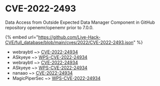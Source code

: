 # CVE-2022-2493

Data Access from Outside Expected Data Manager Component in GitHub repository openemr/openemr prior to 7.0.0.

{% embed url="https://github.com/Live-Hack-CVE/full_database/blob/main/cves/2022/CVE-2022-2493.json" %}


* webraybtl ~> [CVE-2022-24934](https://www.alice-snow.ru/2022/database/cve-2022-2493/cve-2022-24934-webraybtl)
* ASkyeye ~> [WPS-CVE-2022-24934](https://www.alice-snow.ru/2022/database/cve-2022-2493/wps-cve-2022-24934-askyeye)
* webraybtl ~> [CVE-2022-24934](https://www.alice-snow.ru/2022/database/cve-2022-2493/cve-2022-24934-webraybtl)
* ASkyeye ~> [WPS-CVE-2022-24934](https://www.alice-snow.ru/2022/database/cve-2022-2493/wps-cve-2022-24934-askyeye)
* nanaao ~> [CVE-2022-24934](https://www.alice-snow.ru/2022/database/cve-2022-2493/cve-2022-24934-nanaao)
* MagicPiperSec ~> [WPS-CVE-2022-24934](https://www.alice-snow.ru/2022/database/cve-2022-2493/wps-cve-2022-24934-magicpipersec)
